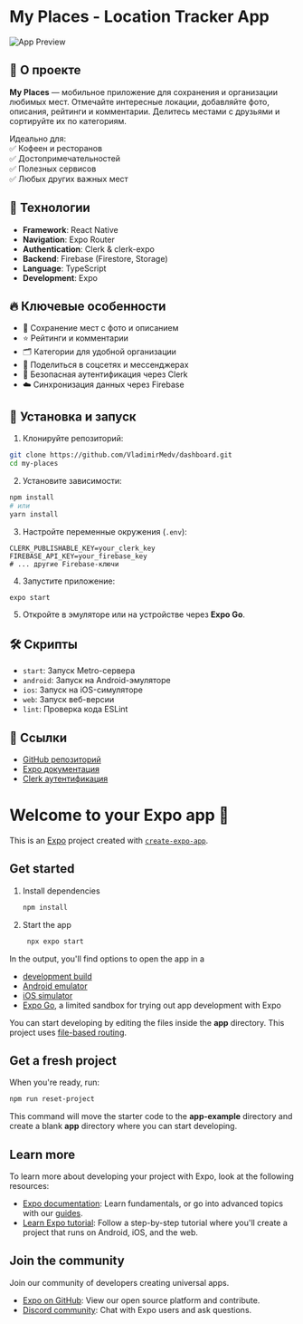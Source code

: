 # My Places - Location Tracker App  

![App Preview](https://portfolio-v2-ivory-rho.vercel.app/_next/image?url=https%3A%2F%2Fi.ibb.co%2FW4sV5rq6%2Fmyplaces.png&w=1920&q=75)  

## 📍 О проекте  

**My Places** — мобильное приложение для сохранения и организации любимых мест. Отмечайте интересные локации, добавляйте фото, описания, рейтинги и комментарии. Делитесь местами с друзьями и сортируйте их по категориям.  

Идеально для:  
✅ Кофеен и ресторанов  
✅ Достопримечательностей  
✅ Полезных сервисов  
✅ Любых других важных мест  

## 🚀 Технологии  

- **Framework**: React Native  
- **Navigation**: Expo Router  
- **Authentication**: Clerk & clerk-expo  
- **Backend**: Firebase (Firestore, Storage)  
- **Language**: TypeScript  
- **Development**: Expo  

## 🔥 Ключевые особенности  

- 📌 Сохранение мест с фото и описанием  
- ⭐ Рейтинги и комментарии  
- 🗂️ Категории для удобной организации  
- 🔗 Поделиться в соцсетях и мессенджерах  
- 🔐 Безопасная аутентификация через Clerk  
- ☁️ Синхронизация данных через Firebase  

## 📱 Установка и запуск  

1. Клонируйте репозиторий:  
```bash
git clone https://github.com/VladimirMedv/dashboard.git
cd my-places
```

2. Установите зависимости:  
```bash
npm install
# или
yarn install
```

3. Настройте переменные окружения (`.env`):  
```env
CLERK_PUBLISHABLE_KEY=your_clerk_key
FIREBASE_API_KEY=your_firebase_key
# ... другие Firebase-ключи
```

4. Запустите приложение:  
```bash
expo start
```  

5. Откройте в эмуляторе или на устройстве через **Expo Go**.  

## 🛠️ Скрипты  

- `start`: Запуск Metro-сервера  
- `android`: Запуск на Android-эмуляторе  
- `ios`: Запуск на iOS-симуляторе  
- `web`: Запуск веб-версии  
- `lint`: Проверка кода ESLint  

## 🔗 Ссылки  

- [GitHub репозиторий](https://github.com/VladimirMedv/my-places-app.git)  
- [Expo документация](https://docs.expo.dev/)  
- [Clerk аутентификация](https://clerk.com/)

# Welcome to your Expo app 👋

This is an [Expo](https://expo.dev) project created with [`create-expo-app`](https://www.npmjs.com/package/create-expo-app).

## Get started

1. Install dependencies

   ```bash
   npm install
   ```

2. Start the app

   ```bash
    npx expo start
   ```

In the output, you'll find options to open the app in a

- [development build](https://docs.expo.dev/develop/development-builds/introduction/)
- [Android emulator](https://docs.expo.dev/workflow/android-studio-emulator/)
- [iOS simulator](https://docs.expo.dev/workflow/ios-simulator/)
- [Expo Go](https://expo.dev/go), a limited sandbox for trying out app development with Expo

You can start developing by editing the files inside the **app** directory. This project uses [file-based routing](https://docs.expo.dev/router/introduction).

## Get a fresh project

When you're ready, run:

```bash
npm run reset-project
```

This command will move the starter code to the **app-example** directory and create a blank **app** directory where you can start developing.

## Learn more

To learn more about developing your project with Expo, look at the following resources:

- [Expo documentation](https://docs.expo.dev/): Learn fundamentals, or go into advanced topics with our [guides](https://docs.expo.dev/guides).
- [Learn Expo tutorial](https://docs.expo.dev/tutorial/introduction/): Follow a step-by-step tutorial where you'll create a project that runs on Android, iOS, and the web.

## Join the community

Join our community of developers creating universal apps.

- [Expo on GitHub](https://github.com/expo/expo): View our open source platform and contribute.
- [Discord community](https://chat.expo.dev): Chat with Expo users and ask questions.
